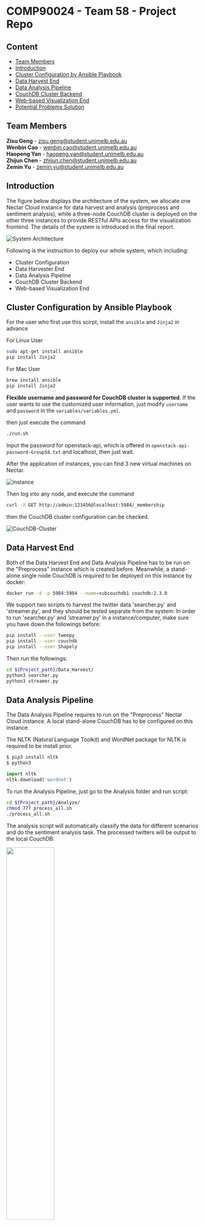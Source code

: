 # COMP90024 - Team 58 - Project Repo
## Content  
- [Team Members](#Team-Members)
- [Introduction](#Introduction)
- [Cluster Configuration by Ansible Playbook](#Cluster-Configuration-by-Ansible-Playbook)
- [Data Harvest End](#Data-Harvest-End)
- [Data Analysis Pipeline](#Data-Analysis-Pipeline)
- [CouchDB Cluster Backend](#CouchDB-Cluster-Backend)
- [Web-based Visualization End](#Web-based-Visualization-End)
- [Potential Problems Solution](#Potential-Problems-Solution)

## Team Members
**Zisu Geng** - zisu.geng@student.unimelb.edu.au  
**Wenbin Cao** - wenbin.cao@student.unimelb.edu.au  
**Haopeng Yan** - haopeng.yan@student.unimelb.edu.au  
**Zhijun Chen** - zhijun.chen@student.unimelb.edu.au  
**Zemin Yu** - zemin.yu@student.unimelb.edu.au  


## Introduction 

The figure below displays the architecture of the system, we allocate one Nectar Cloud instance for data harvest and analysis (preprocess and sentiment analysis), while a three-node CouchDB cluster is deployed on the other three instances to provide RESTful APIs access for the visualization frontend. The details of the system is introduced in the final report. 

![System Architecture](./Pictures/Structure_final.png)  

Following is the instruction to deploy our whole system, which including:  

- Cluster Configuration
- Data Harvester End
- Data Analysis Pipeline
- CouchDB Cluster Backend
- Web-based Visualization End

## Cluster Configuration by Ansible Playbook

For the user who first use this scirpt, install the `ansible` and `Jinja2`  in advance

For Linux User

```bash
sudo apt-get install ansible
pip install Jinja2
```

For Mac User

```bash
brew install ansible
pip install Jinja2
```

**Flexible username and password for CouchDB cluster is supported**. If the user wants to use the customized user information, just modify `username` and `password` in the `variables/variables.yml`.

then just execute the command

```bash
./run.sh
```

Input the password for openstack-api, which is offered in `openstack-api-password-Group58.txt` and localhost, then just wait.

After the application of instances, you can find 3 new virtual machines on Nectar.

![instance](./Pictures/Instances.png)

Then log into any node, and execute the command

```bash
curl -X GET http://admin:123456@localhost:5984/_membership
```

then the CouchDB cluster configuration can be checked.

![CouchDB-Cluster](./Pictures/couchdb-cluster.png)

## Data Harvest End

Both of the Data Harvest End and Data Analysis Pipeline has to be run on the "Preprocess" instance which is created before. Meanwhile, a stand-alone single node CouchDB is required to be deployed on this instance by docker:

``` bash
docker run -d -p 5984:5984 --name=subcouchdb1 couchdb:2.3.0
```

We support two scripts to harvest the twitter data 'searcher.py' and 'streamer.py', and they should be tested separate from the system:
In order to run 'searcher.py' and 'streamer.py' in a instance/computer, make sure you have down the followings before:
``` bash
pip install --user tweepy
pip install --user couchdb
pip install --user Shapely

```

Then run the followings: 
``` bash
cd ${Project_path}/Data_Harvest/
python3 searcher.py
python3 streamer.py
```

## Data Analysis Pipeline

The Data Analysis Pipeline requires to run on the "Preprocess" Nectar Cloud instance. A local stand-alone CouchDB has to be configured on this instance. 

The NLTK (Natural Language Toolkit) and WordNet package for NLTK is required to be install prior.

``` bash
$ pip3 install nltk  
$ python3  
```

``` python
import nltk
nltk.download('wordnet')
```

To run the Analysis Pipeline, just go to the Analysis folder and run script:

``` bash  
cd ${Project_path}/Analyze/  
chmod 777 process_all.sh  
./process_all.sh  
```

The analysis script will automatically classify the data for different scenarios and do the sentiment analysis task. The processed twitters will be output to the local CouchDB:

<img src="./Pictures/CouchDB_generated.png" height="50%" width="50%">

This part usually takes about 20 minutes to run.

## CouchDB Cluster Backend

To populate the data to the CouchDB Cluster, compile and push MapReduce views, we build a script which can run all tasks automatically. This script is required run on the "instance 0" Nectar instance (the instance that configured the CouchDB master node). The script will be upload to the "instance 0" by Ansible when the instance is prepared.

To run the data populate script, just run following commands:

``` bash  
cd ${Project_path}/Backend/  
chmod 777 data-populate.sh  
./data-populate.sh  
```

The script will checkout the newest code from this respository, replicate twitter data from the stand-alone instance before, compile and push MapReduce views by Grunt. The Node.js and Grunt dependencies will also be installed by the script itself.

After the execution of this script, we can see that the MapReduce views has pushed to the databases successfully:

<img src="./Pictures/Backend_result.png" height="50%" width="50%"> 

If we send a get request to the CouchDB cluster by:

```
http://${cluster_IP}:5984/food_twitters/_design/designs/_view/agg_by_region?group=true
```

A list of JSON response like below will be returned:

```javascript
{  
      "key": {  
        "name": "Abbotsford"  
      },  
      "value": {  
        "positive": 98,  
        "negative": 21,  
        "neutral": 65,  
        "total": 184 
      }  
    }  
}  
```


## Web-based Visualization End

The web visualization end will be automatically deployed by the Ansible Playbook. It just runs in the Docker Container on the same Nectar Cloud instance of the CouchDB master node. So there is no need to configure the web end manually. 

We deployed a backup web visulisation end which can be access by the link below (Only allow access in Unimelb or with Unimelb VPN): 

[Project Visualization Website](http://115.146.92.183/homepage.html)

![Website](./Pictures/Website.png)

## Potential Problems Solution

For the user who has created the instances and Docker environment, but get bug in the continuing steps, please open the `run.sh`, then comment the line 4, 7 and uncomment line 10, which makes the bash script's content is

```bash
#!/bin/bash

# apply the instances, render the templates
# . ./unimelb-comp90024-group-58-openrc.sh; ansible-playbook --ask-become-pass apply-instance.yml

# install docker on the remote servers
# ansible-playbook -i inventory.ini -u ubuntu --key-file=./Group58 docker-configuration.yml

# reset the enviroment of the remote servers
ansible-playbook -i inventory.ini -u ubuntu --key-file=./Group58 -v environment-reset.yml

# setup couchdb cluster on database servers
ansible-playbook -i inventory.ini -u ubuntu --key-file=./Group58 couchdb-cluster-setup.yml

# setup the web server and load the data
ansible-playbook -i inventory.ini -u ubuntu --key-file=./Group58 background-configuration.yml
```

then execute the command

```bash
./run.sh
```

